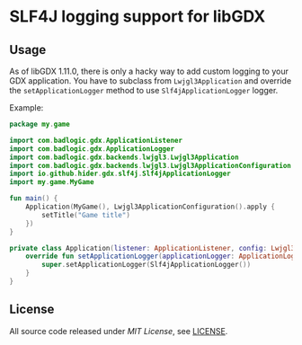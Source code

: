 # SLF4J logging support for libGDX

## Usage

As of libGDX 1.11.0, there is only a hacky way to add custom logging to your GDX application.
You have to subclass from `Lwjgl3Application` and override the `setApplicationLogger` method to use `Slf4jApplicationLogger` logger.

Example:
```kotlin
package my.game

import com.badlogic.gdx.ApplicationListener
import com.badlogic.gdx.ApplicationLogger
import com.badlogic.gdx.backends.lwjgl3.Lwjgl3Application
import com.badlogic.gdx.backends.lwjgl3.Lwjgl3ApplicationConfiguration
import io.github.hider.gdx.slf4j.Slf4jApplicationLogger
import my.game.MyGame

fun main() {
    Application(MyGame(), Lwjgl3ApplicationConfiguration().apply {
        setTitle("Game title")
    })
}

private class Application(listener: ApplicationListener, config: Lwjgl3ApplicationConfiguration) : Lwjgl3Application(listener, config) {
    override fun setApplicationLogger(applicationLogger: ApplicationLogger) {
        super.setApplicationLogger(Slf4jApplicationLogger())
    }
}
```

## License

All source code released under _MIT License_, see [LICENSE](/LICENSE).

